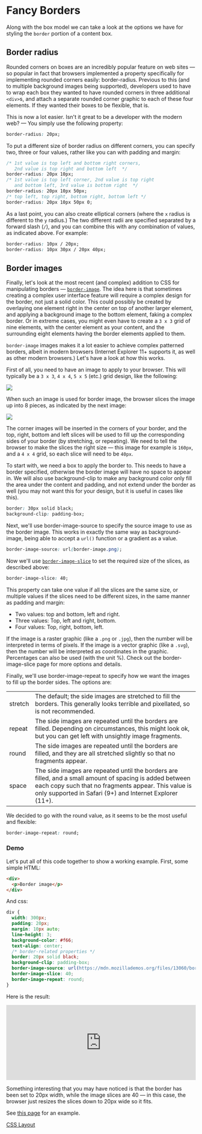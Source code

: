 # Fancy Borders

Along with the box model we can take a look at the options we have for styling the `border` portion of a content box.

## Border radius

Rounded corners on boxes are an incredibly popular feature on web sites — so popular in fact that browsers implemented a property specifically for implementing rounded corners easily: border-radius. Previous to this (and to multiple background images being supported), developers used to have to wrap each box they wanted to have rounded corners in three additional `<div>`s, and attach a separate rounded corner graphic to each of these four elements. If they wanted their boxes to be flexible, that is.

This is now a lot easier. Isn't it great to be a developer with the modern web? — You simply use the following property:

```css
border-radius: 20px;
```

To put a different size of border radius on different corners, you can specify two, three or four values, rather like you can with padding and margin:

```css
/* 1st value is top left and bottom right corners,
   2nd value is top right and bottom left  */
border-radius: 20px 10px;
/* 1st value is top left corner, 2nd value is top right
   and bottom left, 3rd value is bottom right  */
border-radius: 20px 10px 50px;
/* top left, top right, bottom right, bottom left */
border-radius: 20px 10px 50px 0;
```

As a last point, you can also create elliptical corners (where the `x` radius is different to the `y` radius.) The two different radii are specified separated by a forward slash (`/`), and you can combine this with any combination of values, as indicated above. For example:

```css
border-radius: 10px / 20px;
border-radius: 10px 30px / 20px 40px;
```

## Border images

Finally, let's look at the most recent (and complex) addition to CSS for manipulating borders — [`border-image`](https://developer.mozilla.org/en-US/docs/Web/CSS/border-image). The idea here is that sometimes creating a complex user interface feature will require a complex design for the border, not just a solid color. This could possibly be created by overlaying one element right in the center on top of another larger element, and applying a background image to the bottom element, faking a complex border. Or in extreme cases, you might even have to create a `3 x 3` grid of nine elements, with the center element as your content, and the surrounding eight elements having the border elements applied to them.

`border-image` images makes it a lot easier to achieve complex patterned borders, albeit in modern browsers (Internet Explorer 11+ supports it, as well as other modern browsers.) Let's have a look at how this works.

First of all, you need to have an image to apply to your browser. This will typically be a `3 x 3`, `4 x 4`, `5 x 5` (etc.) grid design, like the following:

![](https://mdn.mozillademos.org/files/13060/border-image.png)

When such an image is used for border image, the browser slices the image up into 8 pieces, as indicated by the next image:

![](https://mdn.mozillademos.org/files/13062/border-slices.png)

The corner images will be inserted in the corners of your border, and the top, right, bottom and left slices will be used to fill up the corresponding sides of your border (by stretching, or repeating). We need to tell the browser to make the slices the right size — this image for example is `160px`, and a `4 x 4` grid, so each slice will need to be `40px`.

To start with, we need a box to apply the border to. This needs to have a border specified, otherwise the border image will have no space to appear in. We will also use background-clip to make any background color only fill the area under the content and padding, and not extend under the border as well (you may not want this for your design, but it is useful in cases like this).

```css
border: 30px solid black;
background-clip: padding-box;
```

Next, we'll use border-image-source to specify the source image to use as the border image. This works in exactly the same way as background-image, being able to accept a `url()` function or a gradient as a value.

```css
border-image-source: url(border-image.png);
```

Now we'll use [`border-image-slice`](https://developer.mozilla.org/en-US/docs/Web/CSS/border-image-slice) to set the required size of the slices, as described above:

```css
border-image-slice: 40;
```

This property can take one value if all the slices are the same size, or multiple values if the slices need to be different sizes, in the same manner as padding and margin:

- Two values: top and bottom, left and right.
- Three values: Top, left and right, bottom.
- Four values: Top, right, bottom, left.

If the image is a raster graphic (like a `.png` or `.jpg`), then the number will be interpreted in terms of pixels. If the image is a vector graphic (like a `.svg`), then the number will be interpreted as coordinates in the graphic. Percentages can also be used (with the unit %). Check out the border-image-slice page for more options and details.

Finally, we'll use border-image-repeat to specify how we want the images to fill up the border sides. The options are:

|         |                                                                                                                                                                                                                             |
| ------- | --------------------------------------------------------------------------------------------------------------------------------------------------------------------------------------------------------------------------- |
| stretch | The default; the side images are stretched to fill the borders. This generally looks terrible and pixellated, so is not recommended.                                                                                        |
| repeat  | The side images are repeated until the borders are filled. Depending on circumstances, this might look ok, but you can get left with unsightly image fragments.                                                             |
| round   | The side images are repeated until the borders are filled, and they are all stretched slightly so that no fragments appear.                                                                                                 |
| space   | The side images are repeated until the borders are filled, and a small amount of spacing is added between each copy such that no fragments appear. This value is only supported in Safari (9+) and Internet Explorer (11+). |

We decided to go with the round value, as it seems to be the most useful and flexible:

```css
border-image-repeat: round;
```

### Demo

Let's put all of this code together to show a working example. First, some simple HTML:

```html
<div>
  <p>Border image</p>
</div>
```

And css:

```css
div {
  width: 300px;
  padding: 20px;
  margin: 10px auto;
  line-height: 3;
  background-color: #f66;
  text-align: center;
  /* border-related properties */
  border: 20px solid black;
  background-clip: padding-box;
  border-image-source: url(https://mdn.mozillademos.org/files/13060/border-image.png);
  border-image-slice: 40;
  border-image-repeat: round;
}
```

Here is the result:

<iframe src="https://mdn.mozillademos.org/en-US/docs/Learn/CSS/Styling_boxes/Borders$samples/Putting_this_all_together?revision=1396542" class="live-sample-frame sample-code-frame" height="200" width="100%" id="frame_Putting_this_all_together" frameborder="0"></iframe>

Something interesting that you may have noticed is that the border has been set to 20px width, while the image slices are 40 — in this case, the browser just resizes the slices down to 20px wide so it fits.

See [this page](http://mdn.github.io/learning-area/css/styling-boxes/borders/border-image.html) for an example.

[CSS Layout](./15)

